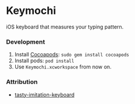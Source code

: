 # Keymochi
iOS keyboard that measures your typing pattern.

### Development
1. Install [Cocoapods](https://cocoapods.org/): ```sudo gem install cocoapods```
2. Install pods: ```pod install```
3. Use ```Keymochi.xcworkspace``` from now on.

### Attribution
- [tasty-imitation-keyboard](https://github.com/archagon/tasty-imitation-keyboard)
